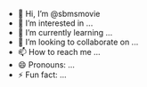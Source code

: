 - 👋 Hi, I’m @sbmsmovie
- 👀 I’m interested in ...
- 🌱 I’m currently learning ...
- 💞️ I’m looking to collaborate on ...
- 📫 How to reach me ...
- 😄 Pronouns: ...
- ⚡ Fun fact: ...

<!---
sbmsmovie/sbmsmovie is a ✨ special ✨ repository because its `README.md` (this file) appears on your GitHub profile.
You can click the Preview link to take a look at your changes.
--->
